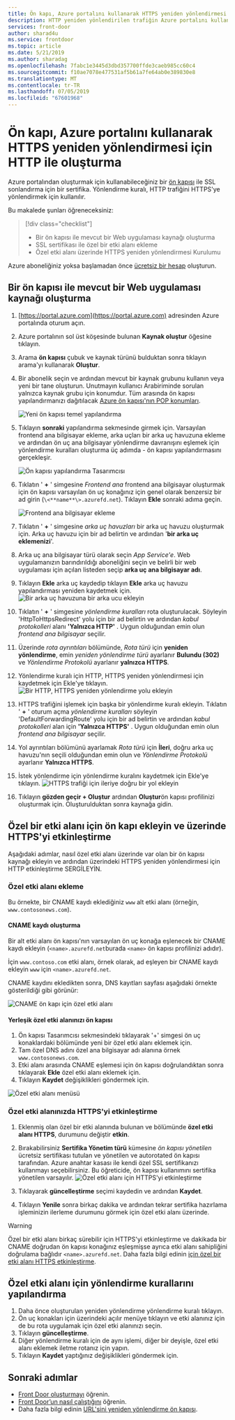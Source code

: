 ```yaml
---
title: Ön kapı, Azure portalını kullanarak HTTPS yeniden yönlendirmesi için HTTP ile oluşturma
description: HTTP yeniden yönlendirilen trafiğin Azure portalını kullanarak HTTPS ile ön kapısı oluşturmayı öğrenin.
services: front-door
author: sharad4u
ms.service: frontdoor
ms.topic: article
ms.date: 5/21/2019
ms.author: sharadag
ms.openlocfilehash: 7fabc1e3445d3dbd357700ffde3caeb985cc60c4
ms.sourcegitcommit: f10ae7078e477531af5b61a7fe64ab0e389830e8
ms.translationtype: MT
ms.contentlocale: tr-TR
ms.lasthandoff: 07/05/2019
ms.locfileid: "67601968"
---
```

# <a name="create-a-front-door-with-http-to-https-redirection-using-the-azure-portal"></a>Ön kapı, Azure portalını kullanarak HTTPS yeniden yönlendirmesi için HTTP ile oluşturma

Azure portalından oluşturmak için kullanabileceğiniz bir [ön kapısı](front-door-overview.md) ile SSL sonlandırma için bir sertifika. Yönlendirme kuralı, HTTP trafiğini HTTPS'ye yönlendirmek için kullanılır.

Bu makalede şunları öğreneceksiniz:

> [!div class="checklist"]
> * Bir ön kapısı ile mevcut bir Web uygulaması kaynağı oluşturma
> * SSL sertifikası ile özel bir etki alanı ekleme 
> * Özel etki alanı üzerinde HTTPS yeniden yönlendirmesi Kurulumu

Azure aboneliğiniz yoksa başlamadan önce [ücretsiz bir hesap](https://azure.microsoft.com/free/?WT.mc_id=A261C142F) oluşturun.

## <a name="create-a-front-door-with-an-existing-web-app-resource"></a>Bir ön kapısı ile mevcut bir Web uygulaması kaynağı oluşturma

1. [https://portal.azure.com](https://portal.azure.com) adresinden Azure portalında oturum açın.
2. Azure portalının sol üst köşesinde bulunan **Kaynak oluştur** öğesine tıklayın.
3. Arama **ön kapısı** çubuk ve kaynak türünü bulduktan sonra tıklayın arama'yı kullanarak **Oluştur**.
4. Bir abonelik seçin ve ardından mevcut bir kaynak grubunu kullanın veya yeni bir tane oluşturun. Unutmayın kullanıcı Arabiriminde sorulan yalnızca kaynak grubu için konumdur. Tüm arasında ön kapısı yapılandırmanızı dağıtılacak [Azure ön kapısı'nın POP konumları](https://docs.microsoft.com/azure/frontdoor/front-door-faq#what-are-the-pop-locations-for-azure-front-door-service).

    ![Yeni ön kapısı temel yapılandırma](./media/front-door-url-redirect/front-door-create-basics.png)

5. Tıklayın **sonraki** yapılandırma sekmesinde girmek için. Varsayılan frontend ana bilgisayar ekleme, arka uçları bir arka uç havuzuna ekleme ve ardından ön uç ana bilgisayar yönlendirme davranışını eşlemek için yönlendirme kuralları oluşturma üç adımda - ön kapısı yapılandırmasını gerçekleşir. 

     ![Ön kapısı yapılandırma Tasarımcısı](./media/front-door-url-redirect/front-door-designer.png)

6. Tıklatın ' **+** ' simgesine _Frontend ana_ frontend ana bilgisayar oluşturmak için ön kapısı varsayılan ön uç konağınız için genel olarak benzersiz bir ad girin (`\<**name**\>.azurefd.net`). Tıklayın **Ekle** sonraki adıma geçin.

     ![Frontend ana bilgisayar ekleme](./media/front-door-url-redirect/front-door-create-fehost.png)

7. Tıklatın ' **+** ' simgesine _arka uç havuzları_ bir arka uç havuzu oluşturmak için. Arka uç havuzu için bir ad belirtin ve ardından '**bir arka uç eklemenizi**'.
8. Arka uç ana bilgisayar türü olarak seçin _App Service'e_. Web uygulamanızın barındırıldığı aboneliğini seçin ve belirli bir web uygulaması için açılan listeden seçip **arka uç ana bilgisayar adı**.
9. Tıklayın **Ekle** arka uç kaydedip tıklayın **Ekle** arka uç havuzu yapılandırması yeniden kaydetmek için.   ![Bir arka uç havuzuna bir arka ucu ekleyin](./media/front-door-url-redirect/front-door-create-backendpool.png)

10. Tıklatın ' **+** ' simgesine _yönlendirme kuralları_ rota oluşturulacak. Söyleyin 'HttpToHttpsRedirect' yolu için bir ad belirtin ve ardından _kabul protokolleri_ alanı **'Yalnızca HTTP'** . Uygun olduğundan emin olun _frontend ana bilgisayar_ seçilir.  
11. Üzerinde _rota ayrıntıları_ bölümünde, _Rota türü_ için **yeniden yönlendirme**, emin _yeniden yönlendirme türü_ ayarlanır  **Bulundu (302)** ve _Yönlendirme Protokolü_ ayarlanır **yalnızca HTTPS**. 
12. Yönlendirme kuralı için HTTP, HTTPS yeniden yönlendirmesi için kaydetmek için Ekle'ye tıklayın.
     ![Bir HTTP, HTTPS yeniden yönlendirme yolu ekleyin](./media/front-door-url-redirect/front-door-redirect-config-example.png)
13. HTTPS trafiğini işlemek için başka bir yönlendirme kuralı ekleyin. Tıklatın ' **+** ' oturum açma _yönlendirme kuralları_ söyleyin 'DefaultForwardingRoute' yolu için bir ad belirtin ve ardından _kabul protokolleri_ alan için **'Yalnızca HTTPS'** . Uygun olduğundan emin olun _frontend ana bilgisayar_ seçilir.
14. Yol ayrıntıları bölümünü ayarlamak _Rota türü_ için **İleri**, doğru arka uç havuzu'nın seçili olduğundan emin olun ve _Yönlendirme Protokolü_ ayarlanır  **Yalnızca HTTPS**. 
15. İstek yönlendirme için yönlendirme kuralını kaydetmek için Ekle'ye tıklayın.
     ![HTTPS trafiği için ileriye doğru bir yol ekleyin](./media/front-door-url-redirect/front-door-forward-route-example.png)
16. Tıklayın **gözden geçir + Oluştur** ardından **Oluştur**ön kapısı profilinizi oluşturmak için. Oluşturulduktan sonra kaynağa gidin.

## <a name="add-a-custom-domain-to-your-front-door-and-enable-https-on-it"></a>Özel bir etki alanı için ön kapı ekleyin ve üzerinde HTTPS'yi etkinleştirme
Aşağıdaki adımlar, nasıl özel etki alanı üzerinde var olan bir ön kapısı kaynağı ekleyin ve ardından üzerindeki HTTPS yeniden yönlendirmesi için HTTP etkinleştirme SERGİLEYİN. 

### <a name="add-a-custom-domain"></a>Özel etki alanı ekleme

Bu örnekte, bir CNAME kaydı eklediğiniz `www` alt etki alanı (örneğin, `www.contosonews.com`).

#### <a name="create-the-cname-record"></a>CNAME kaydı oluşturma

Bir alt etki alanı ön kapısı'nın varsayılan ön uç konağa eşlenecek bir CNAME kaydı ekleyin (`<name>.azurefd.net`burada `<name>` ön kapısı profilinizi adıdır).

İçin `www.contoso.com` etki alanı, örnek olarak, ad eşleyen bir CNAME kaydı ekleyin `www` için `<name>.azurefd.net`.

CNAME kaydını ekledikten sonra, DNS kayıtları sayfası aşağıdaki örnekte gösterildiği gibi görünür:

![CNAME ön kapı için özel etki alanı](./media/front-door-url-redirect/front-door-dns-cname.png)

#### <a name="onboard-the-custom-domain-on-your-front-door"></a>Yerleşik özel etki alanınızı ön kapısı

1. Ön kapısı Tasarımcısı sekmesindeki tıklayarak '+' simgesi ön uç konaklardaki bölümünde yeni bir özel etki alanı eklemek için. 
2. Tam özel DNS adını özel ana bilgisayar adı alanına örnek `www.contosonews.com`. 
3. Etki alanı arasında CNAME eşlemesi için ön kapısı doğrulandıktan sonra tıklayarak **Ekle** özel etki alanı eklemek için.
4. Tıklayın **Kaydet** değişiklikleri göndermek için.

![Özel etki alanı menüsü](./media/front-door-url-redirect/front-door-add-custom-domain.png)

### <a name="enable-https-on-your-custom-domain"></a>Özel etki alanınızda HTTPS'yi etkinleştirme

1. Eklenmiş olan özel bir etki alanında bulunan ve bölümünde **özel etki alanı HTTPS**, durumunu değiştir **etkin**.
2. Bırakabilirsiniz **Sertifika Yönetim türü** kümesine _ön kapısı yönetilen_ ücretsiz sertifikası tutulan ve yönetilen ve autorotated ön kapısı tarafından. Azure anahtar kasası ile kendi özel SSL sertifikanızı kullanmayı seçebilirsiniz. Bu öğreticide, ön kapısı kullanımını sertifika yönetilen varsayılır.
![Özel etki alanı için HTTPS'yi etkinleştirme](./media/front-door-url-redirect/front-door-custom-domain-https.png)

3. Tıklayarak **güncelleştirme** seçimi kaydedin ve ardından **Kaydet**.
4. Tıklayın **Yenile** sonra birkaç dakika ve ardından tekrar sertifika hazırlama işleminizin ilerleme durumunu görmek için özel etki alanı üzerinde. 

> [!WARNING]
> Özel bir etki alanı birkaç sürebilir için HTTPS'yi etkinleştirme ve dakikada bir CNAME doğrudan ön kapısı konağınız eşleşmişse ayrıca etki alanı sahipliğini doğrulama bağlıdır `<name>.azurefd.net`. Daha fazla bilgi edinin [için özel bir etki alanı HTTPS etkinleştirme](./front-door-custom-domain-https.md).

## <a name="configure-the-routing-rules-for-the-custom-domain"></a>Özel etki alanı için yönlendirme kurallarını yapılandırma

1. Daha önce oluşturulan yeniden yönlendirme yönlendirme kuralı tıklayın.
2. Ön uç konakları için üzerindeki açılır menüye tıklayın ve etki alanınız için de bu rota uygulamak için özel etki alanınızı seçin.
3. Tıklayın **güncelleştirme**.
4. Diğer yönlendirme kuralı için de aynı işlemi, diğer bir deyişle, özel etki alanı eklemek iletme rotanız için yapın.
5. Tıklayın **Kaydet** yaptığınız değişiklikleri göndermek için.

## <a name="next-steps"></a>Sonraki adımlar

- [Front Door oluşturmayı](quickstart-create-front-door.md) öğrenin.
- [Front Door’un nasıl çalıştığını](front-door-routing-architecture.md) öğrenin.
- Daha fazla bilgi edinin [URL'sini yeniden yönlendirme ön kapısı](front-door-url-redirect.md).
